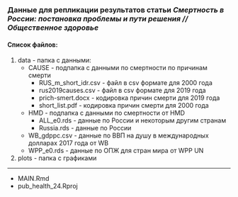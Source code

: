 
### **Данные для репликации результатов статьи** *Смертность в России: постановка проблемы и пути решения // Общественное здоровье*

#### Список файлов: 

1. data - папка с данными:
    * CAUSE - подпапка с данными по смертности по причинам смерти
        * RUS_m_short_idr.csv - файл в csv формате для 2000 года
        * rus2019causes.csv - файл в csv формате для 2019 года
        * prich-smert.docx - кодировка причин смерти для 2019 года
        * short_list.pdf - кодировка причин смерти для 2000 года
    * HMD - подпапка с данными по смертности от HMD
        * ALL_e0.rds - данные по России и некоторым другим странам 
        * Russia.rds - данные по России 
    * WB_gdppc.csv - данные по ВВП на душу в международных долларах 2017 года от WB
    * WPP_e0.rds - данные по ОПЖ для стран мира от WPP UN
2. plots - папка с графиками 

________

* MAIN.Rmd
* pub_health_24.Rproj